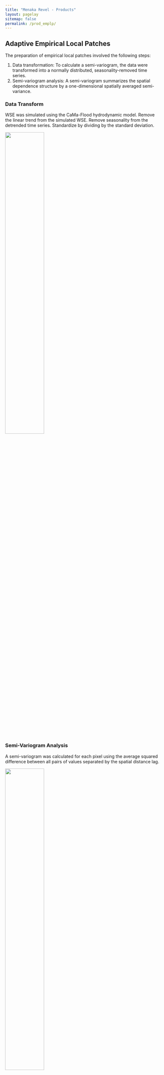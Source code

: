 ```yaml
---
title: "Menaka Revel - Products"
layout: pagelay
sitemap: false
permalink: /prod_emplp/
---
```


## Adaptive Empirical Local Patches
The preparation of empirical local patches involved the following steps:
1. Data transformation: To calculate a semi-variogram, the data were transformed into a normally distributed, seasonality-removed time series.
2. Semi-variogram analysis: A semi-variogram summarizes the spatial dependence structure by a one-dimensional spatially averaged semi-variance.

### Data Transform
WSE was simulated using the CaMa-Flood hydrodynamic model. 
Remove the linear trend from the simulated WSE. 
Remove seasonality from the detrended time series. 
Standardize by dividing by the standard deviation.

<img src="{{ site.url }}{{ site.baseurl }}/images/prodpic/prod_datatrans.jpg" width="50%" height="50%"/>

### Semi-Variogram Analysis
A semi-variogram was calculated for each pixel using the average squared difference between all pairs of values separated by the spatial distance lag.

<img src="{{ site.url }}{{ site.baseurl }}/images/prodpic/prod_semivar.jpg" width="50%" height="50%"/>

### Preparing Empirical Local Patch
Semi-variogram fitting was conducted for each upstream location. 
Spatial dependency weights were calculated for each tributary corresponding to each target pixel. 
A threshold of 0.6 was defined to delineate the extent of the empirical local patch.
Convert semi-variance data into an empirical weighting function
Inverting standardized semi-variances using the sill value (C)

<img src="{{ site.url }}{{ site.baseurl }}/images/prodpic/prod_spatialwgt.jpg" width="50%" height="50%"/>

<img src="{{ site.url }}{{ site.baseurl }}/images/prodpic/prod_mapemplp.jpg" width="50%" height="50%"/>


### Characteristics Empirical Local Patch
Empirical Local Patch: follow river hydrodynamics, consider significant correlation areas, remove nonsignificant correlations, remove error covariance.
The size of each empirical local patch is determined by the river hydrodynamics. The empirical local patches created for different river pixels vary in size. Small rivers have relatively smaller local patches, while large rivers have larger ones.

<img src="{{ site.url }}{{ site.baseurl }}/images/prodpic/prod_wgtalongriver.jpg" width="50%" height="50%"/>

<img src="{{ site.url }}{{ site.baseurl }}/images/prodpic/prod_maplocalpatch.jpg" width="50%" height="50%"/>

- [Revel et al (2019)](https://doi.org/10.2208/jscejhe.74.5_I_157)
